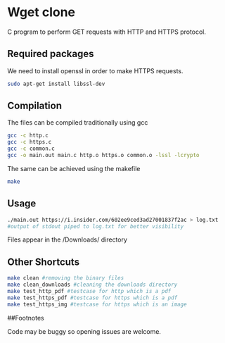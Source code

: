 # Wget clone

C program to perform GET requests with HTTP and HTTPS protocol. 

## Required packages
We need to install openssl in order to make HTTPS requests.
```bash
sudo apt-get install libssl-dev
```

## Compilation

The files can be compiled traditionally using gcc
```bash
gcc -c http.c 
gcc -c https.c 
gcc -c common.c 
gcc -o main.out main.c http.o https.o common.o -lssl -lcrypto 
```
The same can be achieved using the makefile
```bash
make
```

## Usage

```bash
./main.out https://i.insider.com/602ee9ced3ad27001837f2ac > log.txt
#output of stdout piped to log.txt for better visibility
```
Files appear in the /Downloads/ directory

## Other Shortcuts 

```bash
make clean #removing the binary files
make clean_downloads #cleaning the downloads directory 
make test_http_pdf #testcase for http which is a pdf
make test_https_pdf #testcase for https which is a pdf
make test_https_img #testcase for https which is an image
```

##Footnotes

Code may be buggy so opening issues are welcome.